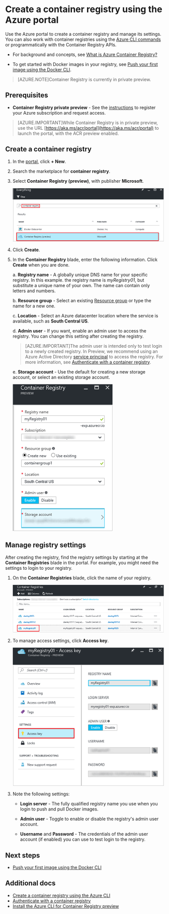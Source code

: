 <properties
   pageTitle="Create a container registry in the portal | Microsoft Azure"
   description="Get started creating and managing Azure container registries with the Azure portal"
   services="container-registry"
   documentationCenter=""
   authors="stevelas"
   manager="balans"
   editor="dlepow"
   tags=""
   keywords=""/>

<tags
   ms.service="container-registry"
   ms.devlang="na"
   ms.topic="get-started-article"
   ms.tgt_pltfrm="na"
   ms.workload="na"
   ms.date="10/25/2016"
   ms.author="stevelas"/>

# Create a container registry using the Azure portal

Use the Azure portal to create a container registry and manage its settings. You can also work with container registries using the [Azure CLI commands](container-registry-get-started-azure-cli.md) or programmatically with the Container Registry APIs.
* For background and concepts, see [What is Azure Container Registry?](container-registry-intro.md)

* To get started with Docker images in your registry, see [Push your first image using the Docker CLI](./container-registry-get-started-docker-cli.md).


>[AZURE.NOTE]Container Registry is currently in private preview.


## Prerequisites

* **Container Registry private preview** - See the [instructions](container-registry-get-access.md) to register your Azure subscription and request access.

>[AZURE.IMPORTANT]While Container Registry is in private preview, use the URL [https://aka.ms/acr/portal](https://aka.ms/acr/portal) to launch the portal, with the ACR preview enabled. 

## Create a container registry

1. In the [portal](https://aka.ms/acr/portal), click **+ New**.
2. Search the marketplace for **container registry**.
3. Select **Container Registry (preview)**, with publisher **Microsoft**. 

    ![Container Registry service in Azure Marketplace](./media/container-registry-get-started-portal/container-registry-marketplace.png)
    
4. Click **Create**.
5. In the **Container Registry** blade, enter the following information. Click **Create** when you are done.

    a. **Registry name** - A globally unique DNS name for your specific registry. In this example. the registry name is *myRegistry01*, but substitute a unique name of your own. The name can contain only letters and numbers.
    
    b. **Resource group** - Select an existing [Resource group](../resource-group-overview.md#resource-groups) or type the name for a new one. 
    
    c. **Location** - Select an Azure datacenter location where the service is available, such as **South Central US**. 

    d. **Admin user** - If you want, enable an admin user to access the registry. You can change this setting after creating the registry.
    
    >[AZURE.IMPORTANT]The admin user is intended only to test login to a newly created registry. In Preview, we recommend using an Azure Active Directory [service principal](https://azure.microsoft.com/documentation/articles/active-directory-application-objects/) to access the registry. For more information, see [Authenticate with a container registry](container-registry-authenticate.md).
    
    e. **Storage account** - Use the default for creating a new storage account, or select an existing storage account.
    
    ![Container registry settings](./media/container-registry-get-started-portal/container-registry-settings.png)
    
## Manage registry settings

After creating the registry, find the registry settings by starting at the **Container Registries** blade in the portal. For example, you might need the settings to login to your registry.

1. On the **Container Registries** blade, click the name of your registry.

    ![Container registry blade](./media/container-registry-get-started-portal/container-registry-blade.png)

2. To manage access settings, click **Access key**.

    ![Container registry access](./media/container-registry-get-started-portal/container-registry-access.png)
    
3. Note the following settings:

    * **Login server** - The fully qualified registry name you use when you login to push and pull Docker images.
    
    * **Admin user** - Toggle to enable or disable the registry's admin user account.
    
    * **Username** and **Password** - The credentials of the admin user account (if enabled) you can use to test login to the registry. 

## Next steps
* [Push your first image using the Docker CLI](./container-registry-get-started-docker-cli.md)

## Additional docs
* [Create a container registry using the Azure CLI](./container-registry-get-started-azure-cli.md)
* [Authenticate with a container registry](container-registry-authentication.md) 
* [Install the Azure CLI for Container Registry preview](./container-registry-get-started-azure-cli-install.md)
